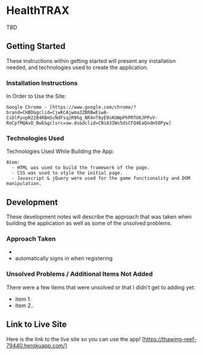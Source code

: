 # HealthTRAX
  TBD  
## Getting Started
  These instructions within getting started will present any installation needed, and technologies used to create the application.
### Installation Instructions
  In Order to Use the Site:

    Google Chrome - [https://www.google.com/chrome/?brand=CHBD&gclid=CjwKCAjwma3ZBRBwEiwA-CsblPyvpR22B4RBmScNdFsqzR9hq_NR4nT8yE9sKUWpPhPRTU6JPPvV-RoCpfMQAvD_BwE&gclsrc=aw.ds&dclid=CNiA3IWs5dsCFQ4EaQodm50Pyw]

### Technologies Used
  Technologies Used While Building the App:

    Atom:
      - HTML was used to build the framework of the page.
      - CSS was used to style the initial page.
      - Javascript & jQuery were used for the game functionality and DOM manipulation.

## Development
  These development notes will describe the approach that was taken when building the application as well as some of the unsolved problems.

### Approach Taken
  - 
  - automatically signs in when registering

### Unsolved Problems / Additional Items Not Added
  There were a few items that were unsolved or that I didn't get to adding yet:

  - item 1.
  - item 2..

## Link to Live Site
  Here is the link to the live site so you can use the app!
  [https://thawing-reef-79440.herokuapp.com/]
